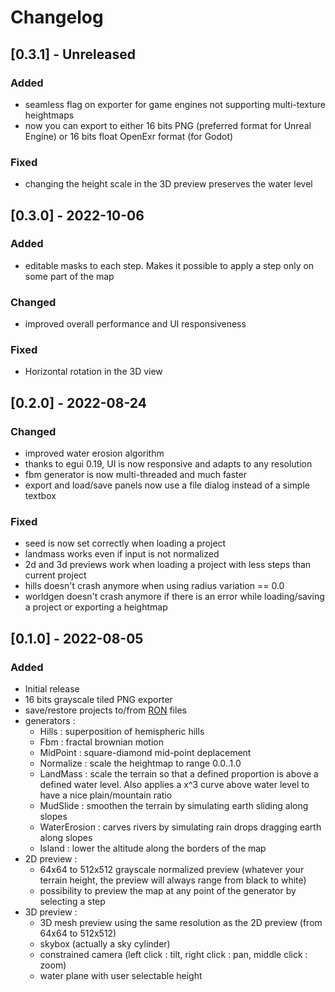 # Changelog

## [0.3.1] - Unreleased
### Added
- seamless flag on exporter for game engines not supporting multi-texture heightmaps
- now you can export to either 16 bits PNG (preferred format for Unreal Engine) or 16 bits float OpenExr format (for Godot)

### Fixed
- changing the height scale in the 3D preview preserves the water level

## [0.3.0] - 2022-10-06
### Added
- editable masks to each step. Makes it possible to apply a step only on some part of the map

### Changed
- improved overall performance and UI responsiveness

### Fixed
- Horizontal rotation in the 3D view

## [0.2.0] - 2022-08-24
### Changed
- improved water erosion algorithm
- thanks to egui 0.19, UI is now responsive and adapts to any resolution
- fbm generator is now multi-threaded and much faster
- export and load/save panels now use a file dialog instead of a simple textbox

### Fixed
- seed is now set correctly when loading a project
- landmass works even if input is not normalized
- 2d and 3d previews work when loading a project with less steps than current project
- hills doesn't crash anymore when using radius variation == 0.0
- worldgen doesn't crash anymore if there is an error while loading/saving a project or exporting a heightmap

## [0.1.0] - 2022-08-05
### Added
- Initial release
- 16 bits grayscale tiled PNG exporter
- save/restore projects to/from [RON](https://github.com/ron-rs/ron) files
- generators :
    - Hills : superposition of hemispheric hills
    - Fbm : fractal brownian motion
    - MidPoint : square-diamond mid-point deplacement
    - Normalize : scale the heightmap to range 0.0..1.0
    - LandMass : scale the terrain so that a defined proportion is above a defined water level. Also applies a x^3 curve above water level to have a nice plain/mountain ratio
    - MudSlide : smoothen the terrain by simulating earth sliding along slopes
    - WaterErosion : carves rivers by simulating rain drops dragging earth along slopes
    - Island : lower the altitude along the borders of the map
- 2D preview :
    - 64x64 to 512x512 grayscale normalized preview (whatever your terrain height, the preview will always range from black to white)
    - possibility to preview the map at any point of the generator by selecting a step
- 3D preview :
    - 3D mesh preview using the same resolution as the 2D preview (from 64x64 to 512x512)
    - skybox (actually a sky cylinder)
    - constrained camera (left click : tilt, right click : pan, middle click : zoom)
    - water plane with user selectable height